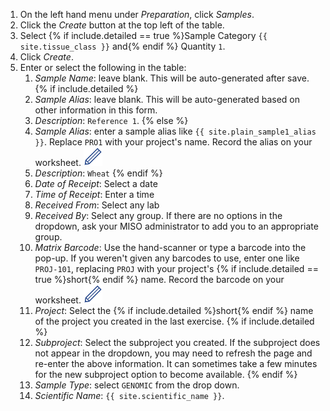 1. On the left hand menu under _Preparation_, click _Samples_.
1. Click the _Create_ button at the top left of the table.
1. Select {% if include.detailed == true %}Sample Category `{{ site.tissue_class }}` and{% endif %} Quantity `1`.
1. Click _Create_.
1. Enter or select the following in the table:
    1. _Sample Name_: leave blank. This will be auto-generated after save.
{% if include.detailed %}
    1. _Sample Alias_: leave blank. This will be auto-generated based on other
       information in this form.
    1. _Description_: `Reference 1`.
{% else %}
    1. _Sample Alias_: enter a sample alias like `{{ site.plain_sample1_alias }}`. Replace `PRO1` with
       your project's name. Record the alias on your worksheet. <img src="pics/blue_pencil.png">
    1. _Description_: `Wheat`
{% endif %}
    1. _Date of Receipt_: Select a date
    1. _Time of Receipt_: Enter a time
    1. _Received From_: Select any lab
    1. _Received By_: Select any group. If there are no options in the dropdown,
       ask your MISO administrator to add you to an appropriate group.
    1. _Matrix Barcode_: Use the hand-scanner or type a barcode into the pop-up.
       If you weren't given any barcodes to use, enter one like `PROJ-101`,
       replacing `PROJ` with your project's {% if include.detailed == true %}short{% endif %}
       name. Record the barcode on your worksheet. <img src="pics/blue_pencil.png">
    1. _Project_: Select the {% if include.detailed %}short{% endif %} name of the project you created in the last
       exercise.
{% if include.detailed %}
    1. _Subproject_: Select the subproject you created. If the subproject does not
       appear in the dropdown, you may need to refresh the page and re-enter the above
       information. It can sometimes take a few minutes for the new subproject option
       to become available.
{% endif %}
    1. _Sample Type_: select `GENOMIC` from the drop down.
    1. _Scientific Name_: `{{ site.scientific_name }}`.
